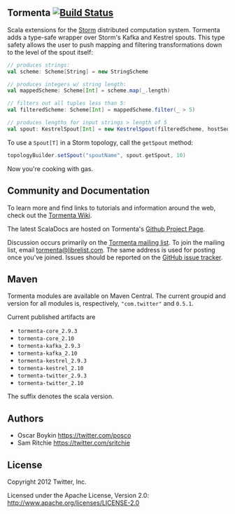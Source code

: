 ## Tormenta [![Build Status](https://secure.travis-ci.org/twitter/tormenta.png)](http://travis-ci.org/twitter/tormenta)

Scala extensions for the [Storm](https://github.com/nathanmarz/storm) distributed computation system. Tormenta adds a type-safe wrapper over Storm's Kafka and Kestrel spouts. This type safety allows the user to push mapping and filtering transformations down to the level of the spout itself:

```scala
// produces strings:
val scheme: Scheme[String] = new StringScheme

// produces integers w/ string length:
val mappedScheme: Scheme[Int] = scheme.map(_.length)

// filters out all tuples less than 5:
val filteredScheme: Scheme[Int] = mappedScheme.filter(_ > 5)

// produces lengths for input strings > length of 5
val spout: KestrelSpout[Int] = new KestrelSpout(filteredScheme, hostSeq, "spout")
```

To use a `Spout[T]` in a Storm topology, call the `getSpout` method:

```scala
topologyBuilder.setSpout("spoutName", spout.getSpout, 10)
```

Now you're cooking with gas.

## Community and Documentation

To learn more and find links to tutorials and information around the web, check out the [Tormenta Wiki](https://github.com/twitter/tormenta/wiki).

The latest ScalaDocs are hosted on Tormenta's [Github Project Page](http://twitter.github.io/tormenta).

Discussion occurs primarily on the [Tormenta mailing list](http://librelist.com/browser/tormenta/). To join the mailing list, email [tormenta@librelist.com](mailto:tormenta@librelist.com). The same address is used for posting once you've joined. Issues should be reported on the [GitHub issue tracker](https://github.com/twitter/tormenta/issues).

## Maven

Tormenta modules are available on Maven Central. The current groupid and version for all modules is, respectively, `"com.twitter"` and  `0.5.1`.

Current published artifacts are

* `tormenta-core_2.9.3`
* `tormenta-core_2.10`
* `tormenta-kafka_2.9.3`
* `tormenta-kafka_2.10`
* `tormenta-kestrel_2.9.3`
* `tormenta-kestrel_2.10`
* `tormenta-twitter_2.9.3`
* `tormenta-twitter_2.10`

The suffix denotes the scala version.

## Authors

* Oscar Boykin <https://twitter.com/posco>
* Sam Ritchie <https://twitter.com/sritchie>

## License

Copyright 2012 Twitter, Inc.

Licensed under the Apache License, Version 2.0: http://www.apache.org/licenses/LICENSE-2.0
